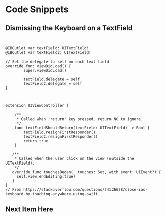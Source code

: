 # Code Snippets

## Dismissing the Keyboard on a TextField

<pre><code>

@IBOutlet var textField: UITextField!
@IBOutlet var textField2: UITextField!

// Set the delegate to self on each text field
override func viewDidLoad() {
        super.viewDidLoad()

        textField.delegate = self
        textField2.delegate = self
}



extension UIViewController {
  
    /**
     * Called when 'return' key pressed. return NO to ignore.
     */
    func textFieldShouldReturn(textField: UITextField) -> Bool {
        textField.resignFirstResponder()
        textField2.resignFirstResponder()
        return true
    }

   /**
    * Called when the user click on the view (outside the UITextField).
    */
   override func touchesBegan(_ touches: Set<UITouch>, with event: UIEvent?) {
     self.view.endEditing(true)
   }
}
// From https://stackoverflow.com/questions/24126678/close-ios-keyboard-by-touching-anywhere-using-swift
</code></pre>

## Next Item Here